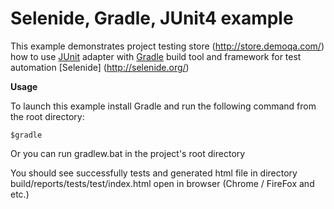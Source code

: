 # Selenide, Gradle, JUnit4 example
This example demonstrates project testing store (http://store.demoqa.com/) how to use [JUnit](http://junit.org/junit4/) adapter with [Gradle](http://www.gradle.org/) build tool and 
framework for test automation [Selenide] (http://selenide.org/)

**Usage**

To launch this example install Gradle and run the following command from the root directory:

`$gradle`

Or you can run gradlew.bat in the project's root directory

You should see successfully tests and generated html file in directory build/reports/tests/test/index.html open in browser (Chrome / FireFox and etc.)